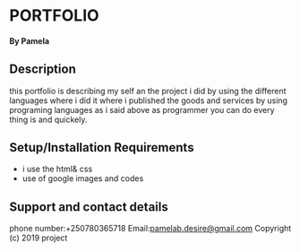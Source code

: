 # PORTFOLIO
#### By Pamela
## Description
this portfolio is describing my self an the project i did  by using the different languages where i did it  where i published the goods and services by using programing languages as i said above as programmer you can do every thing is and quickely.
## Setup/Installation Requirements
* i use the html& css
* use of google images and codes
## Support and contact details
phone number:+250780365718
Email:pamelab.desire@gmail.com
Copyright (c) 2019 project 